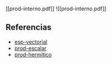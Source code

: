 [[prod-interno.pdf]]
![[prod-interno.pdf]]

## Referencias
- [esp-vectorial](./esp-vectorial.md)
- [prod-escalar](./prod-escalar.md)
- [prod-hermitico](./prod-hermitico.md)
